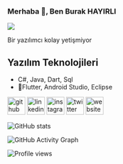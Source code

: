 ### Merhaba 👋, Ben Burak HAYIRLI
![](https://arturssmirnovs.github.io/github-profile-readme-generator/images/banner.png)

Bir yazılımcı kolay yetişmiyor

## Yazılım Teknolojileri
*  C#, Java, Dart, Sql
* 📱Flutter, Android Studio, Eclipse



[<img src='https://cdn.jsdelivr.net/npm/simple-icons@3.0.1/icons/github.svg' alt='github' height='40'>](https://github.com/burakhayirli)  [<img src='https://cdn.jsdelivr.net/npm/simple-icons@3.0.1/icons/linkedin.svg' alt='linkedin' height='40'>](https://www.linkedin.com/in/burakhayirli/)  [<img src='https://cdn.jsdelivr.net/npm/simple-icons@3.0.1/icons/instagram.svg' alt='instagram' height='40'>](https://www.instagram.com/burakhayirli_/)  [<img src='https://cdn.jsdelivr.net/npm/simple-icons@3.0.1/icons/twitter.svg' alt='twitter' height='40'>](https://twitter.com/BURAKHAYIRLI)  [<img src='https://cdn.jsdelivr.net/npm/simple-icons@3.0.1/icons/icloud.svg' alt='website' height='40'>](www.burakhayirli.com)  

![GitHub stats](https://github-readme-stats.vercel.app/api?username=burakhayirli&show_icons=true)  

![GitHub Activity Graph](https://activity-graph.herokuapp.com/graph?username=burakhayirli)  

![Profile views](https://gpvc.arturio.dev/burakhayirli)  
